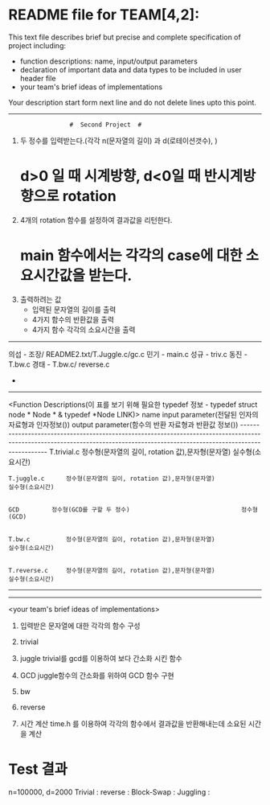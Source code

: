 # README file for TEAM[4,2]:

This text file describes brief but precise and complete specification of project including:
- function descriptions: name, input/output parameters
- declaration of important data and data types to be included in user header file
- your team's brief ideas of implementations


Your description start form next line and do not delete lines upto this point.
- - -- - -- - -- - -- - -- - -- - -- - -- - -- - -- - -- - -- - -- - -- - -- - -- - -- - -- - -- - -- - -- - -- - -- - -- - -- - -- - -- - -- - -- - -- - -- - -- - -- - -- - -- - -- 
					 #	Second Project	#
<PROJECT OUTLINE>

1. 두 정수를 입력받는다.(각각 n(문자열의 길이) 과 d(로테이션갯수), )
	# d>0 일 때 시계방향, d<0일 때 반시계방향으로 rotation
2. 4개의 rotation 함수를 설정하여 결과값을 리턴한다.
	# main 함수에서는 각각의 case에 대한 소요시간값을 받는다.
3. 출력하려는 값
	- 입력된 문자열의 길이를 출력
	- 4가지 함수의 반환값을 출력
	- 4가지 함수 각각의 소요시간을 출력
- - -- - -- - -- - -- - -- - -- - -- - -- - -- - -- - -- - -- - -- - -- - -- - -- - -- - -- - -- - -- - -- - -- - -- - -- - -- - -- - -- - -- - -- - -- - -- - -- - -- - -- - -- - -- 

<Ownership>
의섭 - 조장/ README2.txt/T.Juggle.c/gc.c
민기 - main.c
성규 - triv.c
동진 - T.bw.c
경태 - T.bw.c/ reverse.c

*

- - -- - -- - -- - -- - -- - -- - -- - -- - -- - -- - -- - -- - -- - -- - -- - -- - -- - -- - -- - -- - -- - -- - -- - -- - -- - -- - -- - -- - -- - -- - -- - -- - -- - -- - -- - -- 

<Function Descriptions(이 표를 보기 위해 필요한 typedef 정보 - typedef struct node * Node * & typedef *Node LINK)>
	name	        	input parameter(전달된 인자의 자료형과 인자정보())   			           	output parameter(함수의 반환 자료형과 반환값 정보())
	------------------------------------------------------------------------------------------------------------------------------------------------------------------------------
	T.trivial.c  		정수형(문자열의 길이, rotation 값),문자형(문자열)     				        실수형(소요시간)		


	T.juggle.c		정수형(문자열의 길이, rotation 값),문자형(문자열)					실수형(소요시간)


	GCD			정수형(GCD를 구할 두 정수)								정수형(GCD)


	T.bw.c			정수형(문자열의 길이, rotation 값),문자형(문자열) 					실수형(소요시간)


	T.reverse.c		정수형(문자열의 길이, rotation 값),문자형(문자열)					실수형(소요시간)


- - -- - -- - -- - -- - -- - -- - -- - -- - -- - -- - -- - -- - -- - -- - -- - -- - -- - -- - -- - -- - -- - -- - -- - -- - -- - -- - -- - -- - -- - -- - -- - -- - -- - -- - -- - -- 

<declaration of important data and data types to be included in user header file>


- - -- - -- - -- - -- - -- - -- - -- - -- - -- - -- - -- - -- - -- - -- - -- - -- - -- - -- - -- - -- - -- - -- - -- - -- - -- - -- - -- - -- - -- - -- - -- - -- - -- - -- - -- - -- 

<your team's brief ideas of implementations>

1. 입력받은 문자열에 대한 각각의 함수 구성

2. trivial

3. juggle
	trivial를 gcd를 이용하여 보다 간소화 시킨 함수

4. GCD
	juggle함수의 간소화를 위하여 GCD 함수 구현


5. bw

6. reverse

7. 시간 계산
	 time.h 를 이용하여 각각의 함수에서 결과값을 반환해내는데 소요된 시간을 계산
	 
# Test 결과 
n=100000, d=2000
Trivial    :
reverse    :
Block-Swap :
Juggling   :

 
